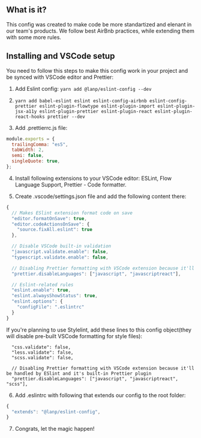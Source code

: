 ## What is it?

This config was created to make code be more standartized and elenant in our team's products. We follow best AirBnb practices, while extending them with some more rules.

## Installing and VSCode setup

You need to follow this steps to make this config work in your project and be synced with VSCode editor and Prettier:

1. Add Eslint config: `yarn add @lanp/eslint-config --dev`

2. `yarn add babel-eslint eslint eslint-config-airbnb eslint-config-prettier eslint-plugin-flowtype eslint-plugin-import eslint-plugin-jsx-a11y eslint-plugin-prettier eslint-plugin-react eslint-plugin-react-hooks prettier --dev`

3. Add .prettierrc.js file:

```javascript
module.exports = {
  trailingComma: "es5",
  tabWidth: 2,
  semi: false,
  singleQuote: true,
};
```

4. Install following extensions to your VSCode editor: ESLint, Flow Language Support, Prettier - Code formatter.

5. Create .vscode/settings.json file and add the following content there:

```javascript
{
  // Makes ESlint extension format code on save
  "editor.formatOnSave": true,
  "editor.codeActionsOnSave": {
    "source.fixAll.eslint": true
  },

  // Disable VSCode built-in validation
  "javascript.validate.enable": false,
  "typescript.validate.enable": false,

  // Disabling Prettier formatting with VSCode extension because it'll be handled by ESlint and it's built-in Prettier plugin
  "prettier.disableLanguages": ["javascript", "javascriptreact"],

  // Eslint-related rules
  "eslint.enable": true,
  "eslint.alwaysShowStatus": true,
  "eslint.options": {
    "configFile": ".eslintrc"
  }
}
```

If you're planning to use Stylelint, add these lines to this config object(they will disable pre-built VSCode formatting for style files):
```
  "css.validate": false,
  "less.validate": false,
  "scss.validate": false,

  // Disabling Prettier formatting with VSCode extension because it'll be handled by ESlint and it's built-in Prettier plugin
  "prettier.disableLanguages": ["javascript", "javascriptreact", "scss"],
```


6. Add .eslintrc with following that extends our config to the root folder:

```javascript
{
  "extends": "@lanp/eslint-config",
}
```

7. Congrats, let the magic happen!
